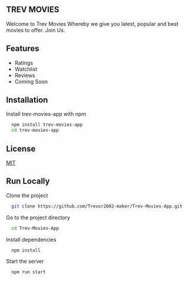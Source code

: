 
## TREV MOVIES

Welcome to Trev Movies Whereby we give you latest, popular and best movies to offer. Join Us.


## Features
- Ratings
- Watchlist
- Reviews
- Coming Soon



## Installation

Install trev-movies-app with npm

```bash
  npm install trev-movies-app
  cd trev-movies-app
```
    
## License

[MIT](https://choosealicense.com/licenses/mit/)


## Run Locally

Clone the project

```bash
  git clone https://github.com/Trevor2002-maker/Trev-Movies-App.git
```

Go to the project directory

```bash
  cd Trev-Movies-App
```

Install dependencies

```bash
  npm install
```

Start the server

```bash
  npm run start
```

